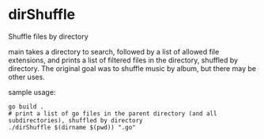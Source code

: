 # dirShuffle
Shuffle files by directory

main takes a directory to search, followed by a list of allowed file extensions, and prints a list of filtered files in the directory, shuffled by directory.
The original goal was to shuffle music by album, but there may be other uses.

sample usage:
```
go build .
# print a list of go files in the parent directory (and all subdirectories), shuffled by directory
./dirShuffle $(dirname $(pwd)) ".go"
```
